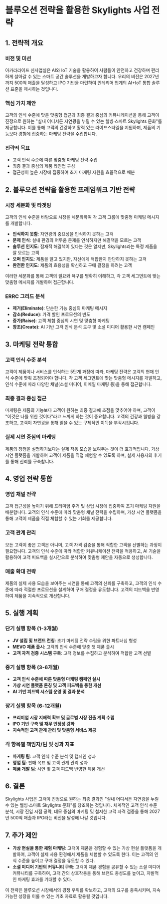 # 블루오션 전략을 활용한 Skylights 사업 전략

## 1. 전략적 개요

### 비전 및 미션
아카라라이프 신사업실은 AI와 IoT 기술을 활용하여 사람들이 안전하고 건강하며 편리하게 살아갈 수 있는 스마트 공간 솔루션을 개발하고자 합니다. 우리의 비전은 2027년까지 500억 매출을 달성하고 IPO 기반을 마련하여 인테리어 업계의 AI+IoT 통합 솔루션 표준을 제시하는 것입니다.

### 핵심 가치 제안
고객의 인식 수준에 맞춘 맞춤형 접근과 최종 결과 중심의 커뮤니케이션을 통해 고객이 진정으로 원하는 "실내 어디서든 자연광을 누릴 수 있는 웰빙·스마트 Skylights 문화"를 제공합니다. 이를 통해 고객의 건강하고 활력 있는 라이프스타일을 지원하며, 제품의 기능보다 경험에 집중하는 마케팅 전략을 수립합니다.

### 전략적 목표
- 고객 인식 수준에 따른 맞춤형 마케팅 전략 수립
- 최종 결과 중심의 제품 라인업 구성
- 접근성이 높은 시장에 집중하여 초기 마케팅 자원을 효율적으로 배분

## 2. 블루오션 전략을 활용한 프레임워크 기반 전략

### 시장 세분화 및 타겟팅
고객의 인식 수준을 바탕으로 시장을 세분화하여 각 고객 그룹에 맞춤형 마케팅 메시지를 개발합니다. 

- **인식하지 못함**: 자연광의 중요성을 인식하지 못하는 고객
- **문제 인식**: 실내 환경의 어두움 문제를 인식하지만 해결책을 모르는 고객
- **솔루션 인지도**: 잠재적 해결책이 있다는 것은 알지만, Skylights라는 특정 제품을 잘 모르는 고객
- **오퍼 인지도**: 제품을 알고 있지만, 자신에게 적합한지 판단하지 못하는 고객
- **완전한 인지도**: 제품의 효용성을 확신하고 구매 결정을 하려는 고객

이러한 세분화를 통해 고객의 필요와 욕구를 명확히 이해하고, 각 고객 세그먼트에 맞는 맞춤형 메시지를 개발하여 접근합니다.

### ERRC 그리드 분석
- **제거(Eliminate)**: 단순한 기능 중심의 마케팅 메시지
- **감소(Reduce)**: 가격 할인 프로모션의 빈도
- **증가(Raise)**: 고객 체험 중심의 시연 및 맞춤형 마케팅
- **창조(Create)**: AI 기반 고객 인식 분석 도구 및 소셜 미디어 활용한 시연 캠페인

## 3. 마케팅 전략 통합

### 고객 인식 수준 분석
고객이 제품이나 서비스를 인식하는 5단계 과정에 따라, 마케팅 전략은 고객의 현재 인식 수준에 맞춰 조정되어야 합니다. 각 고객 세그먼트에 맞는 맞춤형 메시지를 개발하고, 인식 수준에 따라 다양한 채널(소셜 미디어, 이메일 마케팅 등)을 통해 접근합니다.

### 최종 결과 중심 접근
마케팅은 제품의 기능보다 고객이 원하는 최종 결과에 초점을 맞추어야 하며, 고객이 "이것은 나를 위한 것이다"라고 느끼게 하는 것이 중요합니다. 고객의 건강과 웰빙을 강조하고, 고객이 자연광을 통해 얻을 수 있는 구체적인 이득을 부각시킵니다.

### 실제 시연 중심의 마케팅
제품의 장점을 설명하기보다는 실제 작동 모습을 보여주는 것이 더 효과적입니다. 가상 시연 플랫폼을 개발하여 고객이 제품을 직접 체험할 수 있도록 하며, 실제 사용자의 후기를 통해 신뢰를 구축합니다.

## 4. 영업 전략 통합

### 영업 채널 전략
고객 접근성을 높이기 위해 프리미엄 주거 및 상업 시장에 집중하여 초기 마케팅 자원을 배분합니다. 고객의 인식 수준에 따라 맞춤형 채널 전략을 수립하며, 가상 시연 플랫폼을 통해 고객이 제품을 직접 체험할 수 있는 기회를 제공합니다.

### 고객 관계 관리
모든 고객이 좋은 고객은 아니며, 고객 자격 검증을 통해 적합한 고객을 선별하는 과정이 필요합니다. 고객의 인식 수준에 따라 적합한 커뮤니케이션 전략을 적용하고, AI 기술을 활용하여 고객 피드백을 실시간으로 분석하여 맞춤형 제안을 자동으로 생성합니다.

### 매출 확대 전략
제품의 실제 사용 모습을 보여주는 시연을 통해 고객의 신뢰를 구축하고, 고객의 인식 수준에 따라 적절한 프로모션을 설계하여 구매 결정을 유도합니다. 고객의 피드백을 반영하여 제품을 지속적으로 개선합니다.

## 5. 실행 계획

### 단기 실행 항목 (1-3개월)
- **JV 설립 및 브랜드 런칭**: 초기 마케팅 전략 수립을 위한 파트너십 형성
- **MEVO 제품 출시**: 고객의 인식 수준에 맞춘 첫 제품 출시
- **고객 자격 검증 시스템 구축**: 고객 정보를 수집하고 분석하여 적합한 고객 선별

### 중기 실행 항목 (3-6개월)
- **고객 인식 수준에 따른 맞춤형 마케팅 캠페인 실시**
- **가상 시연 플랫폼 론칭 및 고객 피드백을 통한 개선**
- **AI 기반 피드백 시스템 운영 및 결과 분석**

### 장기 실행 항목 (6-12개월)
- **프리미엄 시장 지배력 확보 및 글로벌 시장 진출 계획 수립**
- **IPO 기반 구축 및 재무 안정성 강화**
- **지속적인 고객 관계 관리 및 맞춤형 서비스 제공**

### 각 항목별 책임자/팀 및 성과 지표
- **마케팅 팀**: 고객 인식 수준 분석 및 캠페인 성과
- **영업 팀**: 판매 목표 및 고객 관계 관리 성과
- **제품 개발 팀**: 시연 및 고객 피드백 반영한 제품 개선

## 6. 결론
Skylights 사업은 고객이 진정으로 원하는 최종 결과인 "실내 어디서든 자연광을 누릴 수 있는 웰빙·스마트 Skylights 문화"를 창조하는 것입니다. 체계적인 고객 인식 수준 분석, 시장 진입 시점 공략, 데모 중심의 마케팅 및 철저한 고객 자격 검증을 통해 2027년 500억 매출과 IPO라는 비전을 달성해 나갈 것입니다.

## 7. 추가 제안
- **가상 현실을 통한 체험 마케팅**: 고객이 제품을 경험할 수 있는 가상 현실 플랫폼을 개발하여, 고객이 실제 사용 환경에서 제품을 체험할 수 있도록 한다. 이는 고객의 인식 수준을 높이고 구매 결정을 유도할 수 있다.
- **소셜 미디어 기반의 커뮤니티 구축**: 고객이 제품 경험을 공유할 수 있는 소셜 미디어 커뮤니티를 구축하여, 고객 간의 상호작용을 통해 브랜드 충성도를 높이고, 자발적인 마케팅 효과를 기대할 수 있다. 

이 전략은 블루오션 시장에서의 경쟁 우위를 확보하고, 고객의 요구를 충족시키며, 지속 가능한 성장을 이룰 수 있는 기초 자료로 활용될 것입니다.